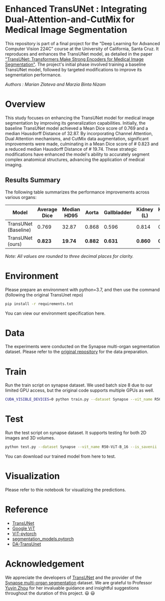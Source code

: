 # Enhanced TransUNet : Integrating Dual-Attention-and-CutMix for Medical Image Segmentation

This repository is part of a final project for the "Deep Learning for Advanced Computer Vision 224C" course at the University of California, Santa Cruz. It reproduces and enhances the TransUNet model, as detailed in the paper ["TransUNet: Transformers Make Strong Encoders for Medical Image Segmentation"](https://arxiv.org/pdf/2102.04306). The project's initial phase involved training a baseline TransUNet model, followed by targeted modifications to improve its segmentation performance.

_Authors : Marian Zlateva and Marzia Binta Nizam_


# Overview
This study focuses on enhancing the TransUNet model for medical image segmentation by improving its generalization capabilities. Initially, the baseline TransUNet model achieved a Mean Dice score of 0.769 and a median Hausdorff Distance of 32.87. By incorporating Channel Attention, Dual Attention mechanisms, and CutMix data augmentation, significant improvements were made, culminating in a Mean Dice score of # 0.823 and a reduced median Hausdorff Distance of # 19.74. These strategic modifications have enhanced the model's ability to accurately segment complex anatomical structures, advancing the application of medical imaging.

## Results Summary

The following table summarizes the performance improvements across various organs:

| Model                          | Average Dice | Median HD95 | Aorta  | Gallbladder | Kidney (L) | Kidney (R) | Liver  | Pancreas | Spleen | Stomach |
|--------------------------------|--------------|-------------|--------|-------------|------------|------------|--------|----------|--------|---------|
| TransUNet  (Baseline)           | 0.769        | 32.87       | 0.868  | 0.596       | 0.814      | 0.740      | 0.945  | 0.542    | 0.873  | 0.778   |
| TransUNet  (ours)               | **0.823**        | **19.74**       | **0.882**  | **0.631**       | **0.860**      | **0.831**      | **0.946**  | **0.693**   | **0.907**  | **0.833**   |

*Note: All values are rounded to three decimal places for clarity.*



# Environment

Please prepare an environment with python=3.7, and then use the command (following the original TransUnet repo)

```bash
pip install -r requirements.txt
```

You can view our environment specification here.

# Data

The experiments were conducted on the Synapse multi-organ segmentation dataset. Please refer to the [original repository](https://github.com/Beckschen/TransUNet/blob/main/datasets/README.md) for the data preparation. 

 # Train

 Run the train script on synapse dataset. We used batch size 8 due to our limited GPU access, but the original code supports multiple GPUs as well.

 ```bash
CUDA_VISIBLE_DEVICES=0 python train.py --dataset Synapse --vit_name R50-ViT-B_16
```

# Test

Run the test script on synapse dataset. It supports testing for both 2D images and 3D volumes. 

 ```bash
python test.py --dataset Synapse --vit_name R50-ViT-B_16 --is_savenii
```
You can download our trained model from here to test. 

# Visualization

Please refer to thie notebook for visualizing the predictions.

# Reference

* [TransUNet](https://github.com/Beckschen/TransUNet/tree/main)
* [Google ViT](https://github.com/google-research/vision_transformer)
* [ViT-pytorch](https://github.com/jeonsworld/ViT-pytorch)
* [segmentation_models.pytorch](https://github.com/qubvel/segmentation_models.pytorch)
* [DA-TransUnet](https://github.com/SUN-1024/DA-TransUnet/tree/main)


# Acknowledgement

We appreciate the developers of [TransUNet](https://github.com/Beckschen/TransUNet/tree/main) and the provider of the [Synapse multi-organ segmentation](https://www.synapse.org/#!Synapse:syn3193805/wiki/217789) dataset. We are grateful to Professor [Yuyin Zhou](https://campusdirectory.ucsc.edu/cd_detail?uid=yzhou284) for her invaluable guidance and insightful suggestions throughout the duration of this project. :smiley: :smiley:



